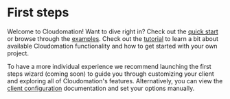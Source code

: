 # First steps

Welcome to Cloudomation! Want to dive right in? Check out the [quick start](Quick+start) or browse through the [examples](Examples). Check out the [tutorial](Tutorial) to learn a bit about available Cloudomation functionality and how to get started with your own project.

To have a more individual experience we recommend launching the first steps wizard (coming soon) to guide you through customizing your client and exploring all of Cloudomation's features. Alternatively, you can view the
[client configuration](Settings#clientconfiguration) documentation and set your options manually.

